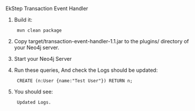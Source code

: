 EkStep Transaction Event Handler

1. Build it:

        mvn clean package

2. Copy target/transaction-event-handler-1.1.jar to the plugins/ directory of your Neo4j server.

3. Start your Neo4j Server

4. Run these queries, And check the Logs should be updated:

        CREATE (n:User {name:"Test User"}) RETURN n;

5. You should see:

		Updated Logs.



